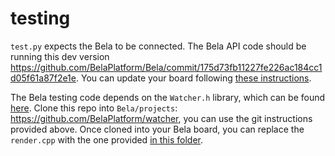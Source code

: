 # testing

`test.py` expects the Bela to be connected. The Bela API code should be running this dev version https://github.com/BelaPlatform/Bela/commit/175d73fb11227fe226ac184cc1d05f61a87f2e1e. You can update your board following [these instructions](https://github.com/giuliomoro/git-tutorial#bela-workflow).

The Bela testing code depends on the `Watcher.h` library, which can be found [here](https://github.com/BelaPlatform/watcher). Clone this repo into `Bela/projects`: https://github.com/BelaPlatform/watcher, you can use the git instructions provided above. Once cloned into your Bela board, you can replace the `render.cpp` with the one provided [in this folder](render.cpp).
